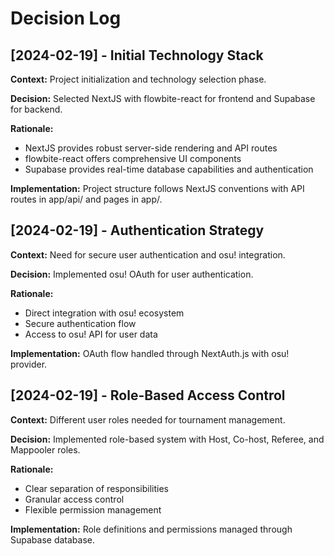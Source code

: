 # Decision Log

## [2024-02-19] - Initial Technology Stack

**Context:** Project initialization and technology selection phase.

**Decision:** Selected NextJS with flowbite-react for frontend and Supabase for backend.

**Rationale:**

- NextJS provides robust server-side rendering and API routes
- flowbite-react offers comprehensive UI components
- Supabase provides real-time database capabilities and authentication

**Implementation:** Project structure follows NextJS conventions with API routes in app/api/ and pages in app/.

## [2024-02-19] - Authentication Strategy

**Context:** Need for secure user authentication and osu! integration.

**Decision:** Implemented osu! OAuth for user authentication.

**Rationale:**

- Direct integration with osu! ecosystem
- Secure authentication flow
- Access to osu! API for user data

**Implementation:** OAuth flow handled through NextAuth.js with osu! provider.

## [2024-02-19] - Role-Based Access Control

**Context:** Different user roles needed for tournament management.

**Decision:** Implemented role-based system with Host, Co-host, Referee, and Mappooler roles.

**Rationale:**

- Clear separation of responsibilities
- Granular access control
- Flexible permission management

**Implementation:** Role definitions and permissions managed through Supabase database.
